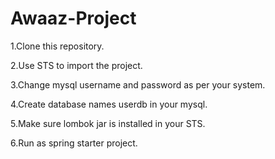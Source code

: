 # Awaaz-Project
1.Clone this repository.    

2.Use STS to import the project.     

3.Change mysql username and password as per your system.     

4.Create database names userdb in your mysql.     

5.Make sure lombok jar is installed in your STS.     

6.Run as spring starter project.
